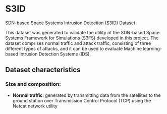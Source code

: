 # S3ID
SDN-based Space Systems Intrusion Detection (S3ID) Dataset

This dataset was generated to validate the utility of the SDN-based Space Systems Framework for Simulations (S3FS) developed in this project. The dataset comprises normal traffic and attack traffic, consisting of three different types of attacks, and it can be used to evaluate Machine learning-based Intrusion Detection Systems (IDS).

## Dataset characteristics
### Size and composition:
- **Normal traffic**: generated by transmitting data from the satellites to the ground station over Transmission Control Protocol (TCP) using the Netcat
network utility
